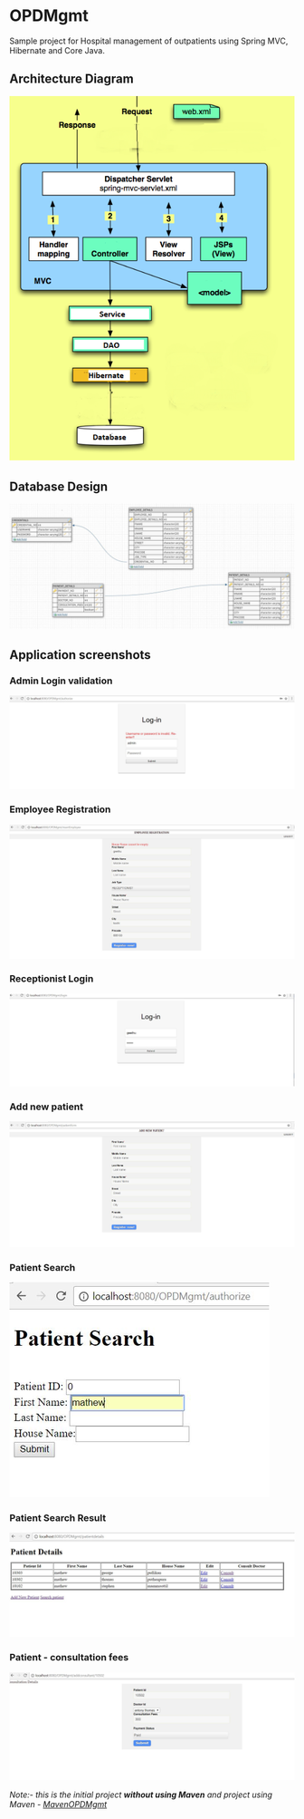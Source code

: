 # OPDMgmt

Sample project for Hospital management of outpatients using Spring MVC, Hibernate and Core Java.

## Architecture Diagram
![Architecture_Diagram](https://github.com/chinksantonie/OPDMgmt/blob/master/images/architecture/architecture.png)

## Database Design
![Table_Details](https://github.com/chinksantonie/OPDMgmt/blob/master/images/DBDesign/databasetable.JPG)

## Application screenshots

### Admin Login validation
![admin_login_validation](https://github.com/chinksantonie/OPDMgmt/blob/master/images/screenshots/2_admin_validation.JPG)

### Employee Registration
![employee_registration](https://github.com/chinksantonie/OPDMgmt/blob/master/images/screenshots/3_admin_empreg_validation.JPG)

### Receptionist Login
![receptionist_login](https://github.com/chinksantonie/OPDMgmt/blob/master/images/screenshots/5_receptionist_login.JPG)

### Add new patient
![add_patient](https://github.com/chinksantonie/OPDMgmt/blob/master/images/screenshots/11_recep_addpat.JPG)

### Patient Search
![patient_search](https://github.com/chinksantonie/OPDMgmt/blob/master/images/screenshots/7_recep_patsearch_fname.JPG)

### Patient Search Result
![patient_search_result](https://github.com/chinksantonie/OPDMgmt/blob/master/images/screenshots/8_recep_patsearch_result_fname.JPG)

### Patient - consultation fees
![pay_consultation_fees](https://github.com/chinksantonie/OPDMgmt/blob/master/images/screenshots/13_recep_add_consultant.JPG)

*Note:- this is the initial project **without using Maven** and project using Maven - [MavenOPDMgmt](https://github.com/chinksantonie/MavenOPDMgmt)*
